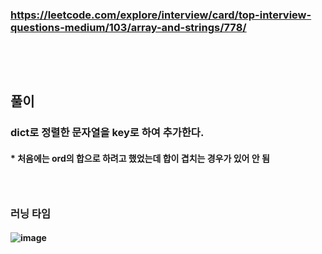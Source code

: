 ### https://leetcode.com/explore/interview/card/top-interview-questions-medium/103/array-and-strings/778/
### <br/><br/>

## 풀이
### dict로 정렬한 문자열을 key로 하여 추가한다.
#### * 처음에는 ord의 합으로 하려고 했었는데 합이 겹치는 경우가 있어 안 됨
### <br/>

### 러닝 타임
#### ![image](https://github.com/user-attachments/assets/f24230f2-6080-4e35-9c66-a00cf4f2f6f2)
